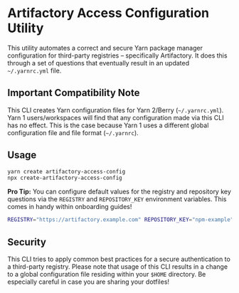 # Artifactory Access Configuration Utility

This utility automates a correct and secure Yarn package manager configuration for third-party registries –
specifically Artifactory. It does this through a set of questions that eventually result in an updated
`~/.yarnrc.yml` file.

## Important Compatibility Note

This CLI creates Yarn configuration files for Yarn 2/Berry (`~/.yarnrc.yml`). Yarn 1 users/workspaces will find
that any configuration made via this CLI has no effect. This is the case because Yarn 1 uses a different global
configuration file and file format (`~/.yarnrc`).

## Usage

```sh
yarn create artifactory-access-config
npx create-artifactory-access-config
```

**Pro Tip:** You can configure default values for the registry and repository key questions via the `REGISTRY` and
`REPOSITORY_KEY` environment variables. This comes in handy within onboarding guides!

```sh
REGISTRY="https://artifactory.example.com" REPOSITORY_KEY="npm-example" yarn create artifactory-access-config
```

## Security

This CLI tries to apply common best practices for a secure authentication to a third-party registry. Please note
that usage of this CLI results in a change to a global configuration file residing within your `$HOME` directory.
Be especially careful in case you are sharing your dotfiles!
